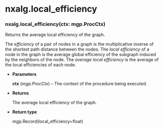 # nxalg.local_efficiency


### nxalg.local_efficiency(ctx: mgp.ProcCtx)
Returns the average local efficiency of the graph.

The *efficiency* of a pair of nodes in a graph is the multiplicative
inverse of the shortest path distance between the nodes. The *local
efficiency* of a node in the graph is the average global efficiency of the
subgraph induced by the neighbors of the node. The *average local
efficiency* is the average of the local efficiencies of each node.


* **Parameters**

    **ctx** (*mgp.ProcCtx*) – The context of the procedure being executed.



* **Returns**

    The average local efficiency of the graph.



* **Return type**

    mgp.Record(local_efficiency=float)
